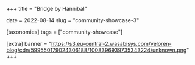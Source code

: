 +++
title = "Bridge by Hannibal"

date = 2022-08-14
slug = "community-showcase-3"

[taxonomies]
tags = ["community-showcase"]

[extra]
banner = "https://s3.eu-central-2.wasabisys.com/veloren-blog/cdn/599550179024306188/1008396939735343224/unknown.png"
+++

